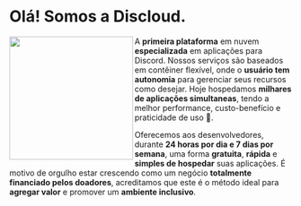 # Olá! Somos a Discloud.



<img align="left" height="220" src="https://i.imgur.com/M0WaCVp.png"/>

A **primeira plataforma** em nuvem **especializada** em aplicações para Discord. 
Nossos serviços são baseados em contêiner flexível, onde o **usuário tem autonomia** para gerenciar seus recursos como desejar.
Hoje hospedamos **milhares de aplicações simultaneas**, tendo a melhor performance, custo-benefício e praticidade de uso :exploding_head:.

Oferecemos aos desenvolvedores, durante **24 horas por dia e 7 dias por semana**, uma forma **gratuita**, 
**rápida** e **simples de hospedar** suas aplicações. É motivo de orgulho estar crescendo como um negócio **totalmente financiado pelos doadores**, 
acreditamos que este é o método ideal para **agregar valor** e promover um **ambiente inclusivo**.
